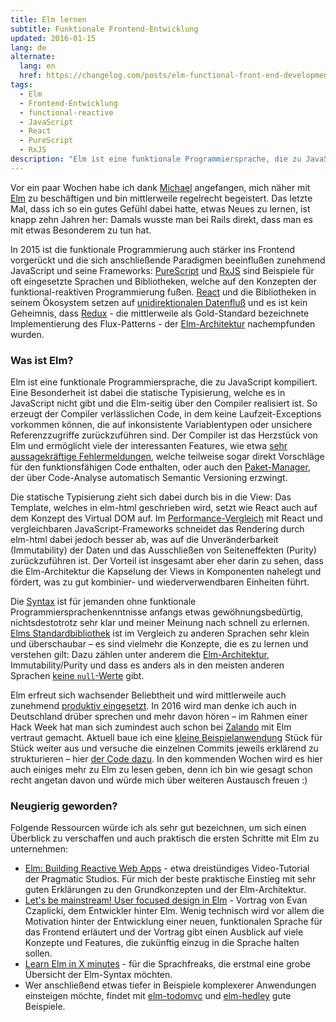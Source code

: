 ```yaml
---
title: Elm lernen
subtitle: Funktionale Frontend-Entwicklung
updated: 2016-01-15
lang: de
alternate:
  lang: en
  href: https://changelog.com/posts/elm-functional-front-end-development-and-why-you-should-care
tags:
  - Elm
  - Frontend-Entwicklung
  - functional-reactive
  - JavaScript
  - React
  - PureScript
  - RxJS
description: "Elm ist eine funktionale Programmiersprache, die zu JavaScript kompiliert. Eine Besonderheit ist dabei die statische Typisierung, welche es in JavaScript nicht gibt und die Elm-seitig über den Compiler realisiert ist."
---
```

Vor ein paar Wochen habe ich dank [Michael](https://twitter.com/naltatis) angefangen, mich näher mit [Elm](http://elm-lang.org) zu beschäftigen und bin mittlerweile regelrecht begeistert. Das letzte Mal, dass ich so ein gutes Gefühl dabei hatte, etwas Neues zu lernen, ist knapp zehn Jahren her: Damals wusste man bei Rails direkt, dass man es mit etwas Besonderem zu tun hat.

<!-- more -->

In 2015 ist die funktionale Programmierung auch stärker ins Frontend vorgerückt und die sich anschließende Paradigmen beeinflußen zunehmend JavaScript und seine Frameworks: [PureScript](http://www.purescript.org/) und [RxJS](https://github.com/ReactiveX/RxJS) sind Beispiele für oft eingesetzte Sprachen und Bibliotheken, welche auf den Konzepten der funktional-reaktiven Programmierung fußen. [React](https://facebook.github.io/react/) und die Bibliotheken in seinem Ökosystem setzen auf [unidirektionalen Datenfluß](http://staltz.com/unidirectional-user-interface-architectures.html) und es ist kein Geheimnis, dass [Redux](http://redux.js.org/) - die mittlerweile als Gold-Standard bezeichnete Implementierung des Flux-Patterns - der [Elm-Architektur](https://gist.github.com/evancz/2b2ba366cae1887fe621) nachempfunden wurden.

### Was ist Elm?

Elm ist eine funktionale Programmiersprache, die zu JavaScript kompiliert. Eine Besonderheit ist dabei die statische Typisierung, welche es in JavaScript nicht gibt und die Elm-seitig über den Compiler realisiert ist. So erzeugt der Compiler verlässlichen Code, in dem keine Laufzeit-Exceptions vorkommen können, die auf inkonsistente Variablentypen oder unsichere Referenzzugriffe zurückzuführen sind. Der Compiler ist das Herzstück von Elm und ermöglicht viele der interessanten Features, wie etwa [sehr aussagekräftige Fehlermeldungen](http://elm-lang.org/blog/compiler-errors-for-humans), welche teilweise sogar direkt Vorschläge für den funktionsfähigen Code enthalten, oder auch den [Paket-Manager](http://elm-lang.org/blog/announce/package-manager), der über Code-Analyse automatisch Semantic Versioning erzwingt.

Die statische Typisierung zieht sich dabei durch bis in die View: Das Template, welches in elm-html geschrieben wird, setzt wie React auch auf dem Konzept des Virtual DOM auf. Im [Performance-Vergleich](http://elm-lang.org/blog/blazing-fast-html) mit React und vergleichbaren JavaScript-Frameworks schneidet das Rendering durch elm-html dabei jedoch besser ab, was auf die Unveränderbarkeit (Immutability) der Daten und das Ausschließen von Seiteneffekten (Purity) zurückzuführen ist. Der Vorteil ist insgesamt aber eher darin zu sehen, dass die Elm-Architektur die Kapselung der Views in Komponenten nahelegt und fördert, was zu gut kombinier- und wiederverwendbaren Einheiten führt.

Die [Syntax](http://elm-lang.org/docs/syntax) ist für jemanden ohne funktionale Programmiersprachenkenntnisse anfangs etwas gewöhnungsbedürtig, nichtsdestotrotz sehr klar und meiner Meinung nach schnell zu erlernen. [Elms Standardbibliothek](http://package.elm-lang.org/packages/elm-lang/core/3.0.0) ist im Vergleich zu anderen Sprachen sehr klein und überschaubar – es sind vielmehr die Konzepte, die es zu lernen und verstehen gilt: Dazu zählen unter anderem die [Elm-Architektur](), Immutability/Purity und dass es anders als in den meisten anderen Sprachen [keine `null`-Werte](elm-maybe.html) gibt.

Elm erfreut sich wachsender Beliebtheit und wird mittlerweile auch zunehmend [produktiv eingesetzt](https://www.youtube.com/watch?v=W9HDueiaIJ4). In 2016 wird man denke ich auch in Deutschland drüber sprechen und mehr davon hören – im Rahmen einer Hack Week hat man sich zumindest auch schon bei [Zalando](https://tech.zalando.com/blog/using-elm-to-create-a-fun-game-in-just-five-days/) mit Elm vertraut gemacht. Aktuell baue ich eine [kleine Beispielanwendung](https://dennisreimann.github.io/elm-bike-configurator/) Stück für Stück weiter aus und versuche die einzelnen Commits jeweils erklärend zu strukturieren – hier [der Code dazu](https://github.com/dennisreimann/elm-bike-configurator). In den kommenden Wochen wird es hier auch einiges mehr zu Elm zu lesen geben, denn ich bin wie gesagt schon recht angetan davon und würde mich über weiteren Austausch freuen :)

### Neugierig geworden?

Folgende Ressourcen würde ich als sehr gut bezeichnen, um sich einen Überblick zu verschaffen und auch praktisch die ersten Schritte mit Elm zu unternehmen:

* [Elm: Building Reactive Web Apps](https://pragmaticstudio.com/elm) - etwa dreistündiges Video-Tutorial der Pragmatic Studios. Für mich der beste praktische Einstieg mit sehr guten Erklärungen zu den Grundkonzepten und der Elm-Architektur.
* [Let's be mainstream! User focused design in Elm](https://www.youtube.com/watch?v=oYk8CKH7OhE) - Vortrag von Evan Czaplicki, dem Entwickler hinter Elm. Wenig technisch wird vor allem die Motivation hinter der Entwicklung einer neuen, funktionalen Sprache für das Frontend erläutert und der Vortrag gibt einen Ausblick auf viele Konzepte und Features, die zukünftig einzug in die Sprache halten sollen.
* [Learn Elm in X minutes](https://learnxinyminutes.com/docs/elm/) - für die Sprachfreaks, die erstmal eine grobe Übersicht der Elm-Syntax möchten.
* Wer anschließend etwas tiefer in Beispiele komplexerer Anwendungen einsteigen möchte, findet mit [elm-todomvc](https://github.com/evancz/elm-todomvc) und [elm-hedley](https://github.com/Gizra/elm-hedley) gute Beispiele.
